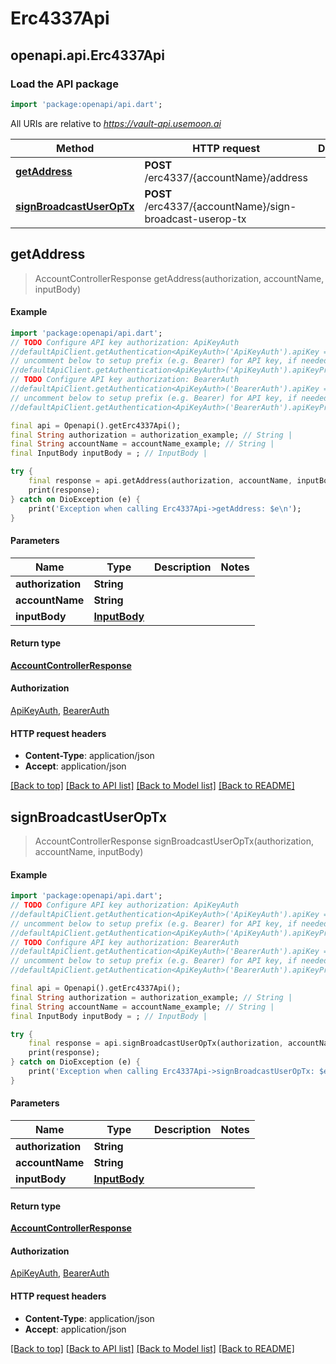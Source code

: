 # Erc4337Api

## openapi.api.Erc4337Api

### Load the API package

```dart
import 'package:openapi/api.dart';
```

All URIs are relative to _https://vault-api.usemoon.ai_

| Method                                                           | HTTP request                                             | Description |
| ---------------------------------------------------------------- | -------------------------------------------------------- | ----------- |
| [**getAddress**](erc4337api.md#getaddress)                       | **POST** /erc4337/{accountName}/address                  |             |
| [**signBroadcastUserOpTx**](erc4337api.md#signbroadcastuseroptx) | **POST** /erc4337/{accountName}/sign-broadcast-userop-tx |             |

## **getAddress**

> AccountControllerResponse getAddress(authorization, accountName, inputBody)

#### Example

```dart
import 'package:openapi/api.dart';
// TODO Configure API key authorization: ApiKeyAuth
//defaultApiClient.getAuthentication<ApiKeyAuth>('ApiKeyAuth').apiKey = 'YOUR_API_KEY';
// uncomment below to setup prefix (e.g. Bearer) for API key, if needed
//defaultApiClient.getAuthentication<ApiKeyAuth>('ApiKeyAuth').apiKeyPrefix = 'Bearer';
// TODO Configure API key authorization: BearerAuth
//defaultApiClient.getAuthentication<ApiKeyAuth>('BearerAuth').apiKey = 'YOUR_API_KEY';
// uncomment below to setup prefix (e.g. Bearer) for API key, if needed
//defaultApiClient.getAuthentication<ApiKeyAuth>('BearerAuth').apiKeyPrefix = 'Bearer';

final api = Openapi().getErc4337Api();
final String authorization = authorization_example; // String | 
final String accountName = accountName_example; // String | 
final InputBody inputBody = ; // InputBody | 

try {
    final response = api.getAddress(authorization, accountName, inputBody);
    print(response);
} catch on DioException (e) {
    print('Exception when calling Erc4337Api->getAddress: $e\n');
}
```

#### Parameters

| Name              | Type                          | Description | Notes |
| ----------------- | ----------------------------- | ----------- | ----- |
| **authorization** | **String**                    |             |       |
| **accountName**   | **String**                    |             |       |
| **inputBody**     | [**InputBody**](inputbody.md) |             |       |

#### Return type

[**AccountControllerResponse**](accountcontrollerresponse.md)

#### Authorization

[ApiKeyAuth](./#ApiKeyAuth), [BearerAuth](./#BearerAuth)

#### HTTP request headers

* **Content-Type**: application/json
* **Accept**: application/json

[\[Back to top\]](erc4337api.md) [\[Back to API list\]](./#documentation-for-api-endpoints) [\[Back to Model list\]](./#documentation-for-models) [\[Back to README\]](./)

## **signBroadcastUserOpTx**

> AccountControllerResponse signBroadcastUserOpTx(authorization, accountName, inputBody)

#### Example

```dart
import 'package:openapi/api.dart';
// TODO Configure API key authorization: ApiKeyAuth
//defaultApiClient.getAuthentication<ApiKeyAuth>('ApiKeyAuth').apiKey = 'YOUR_API_KEY';
// uncomment below to setup prefix (e.g. Bearer) for API key, if needed
//defaultApiClient.getAuthentication<ApiKeyAuth>('ApiKeyAuth').apiKeyPrefix = 'Bearer';
// TODO Configure API key authorization: BearerAuth
//defaultApiClient.getAuthentication<ApiKeyAuth>('BearerAuth').apiKey = 'YOUR_API_KEY';
// uncomment below to setup prefix (e.g. Bearer) for API key, if needed
//defaultApiClient.getAuthentication<ApiKeyAuth>('BearerAuth').apiKeyPrefix = 'Bearer';

final api = Openapi().getErc4337Api();
final String authorization = authorization_example; // String | 
final String accountName = accountName_example; // String | 
final InputBody inputBody = ; // InputBody | 

try {
    final response = api.signBroadcastUserOpTx(authorization, accountName, inputBody);
    print(response);
} catch on DioException (e) {
    print('Exception when calling Erc4337Api->signBroadcastUserOpTx: $e\n');
}
```

#### Parameters

| Name              | Type                          | Description | Notes |
| ----------------- | ----------------------------- | ----------- | ----- |
| **authorization** | **String**                    |             |       |
| **accountName**   | **String**                    |             |       |
| **inputBody**     | [**InputBody**](inputbody.md) |             |       |

#### Return type

[**AccountControllerResponse**](accountcontrollerresponse.md)

#### Authorization

[ApiKeyAuth](./#ApiKeyAuth), [BearerAuth](./#BearerAuth)

#### HTTP request headers

* **Content-Type**: application/json
* **Accept**: application/json

[\[Back to top\]](erc4337api.md) [\[Back to API list\]](./#documentation-for-api-endpoints) [\[Back to Model list\]](./#documentation-for-models) [\[Back to README\]](./)
